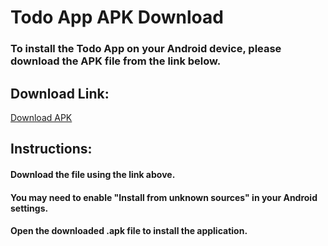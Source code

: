 # Todo App APK Download
### To install the Todo App on your Android device, please download the APK file from the link below.
## Download Link: 
[Download APK](https://drive.google.com/file/d/1r51_760hkSriyDtsKmL78p6jfykQKlgg/view?usp=drivesdk)
## Instructions:
#### Download the file using the link above.
#### You may need to enable "Install from unknown sources" in your Android settings.
#### Open the downloaded .apk file to install the application.

